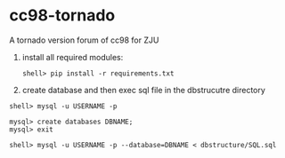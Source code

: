 # cc98-tornado
A tornado version forum of cc98 for ZJU

1. install all required modules:
	
	```
	shell> pip install -r requirements.txt
	```

2. create database and then exec sql file in the dbstrucutre directory

  ```
  shell> mysql -u USERNAME -p

  mysql> create databases DBNAME;
  mysql> exit

  shell> mysql -u USERNAME -p --database=DBNAME < dbstructure/SQL.sql
  ```

